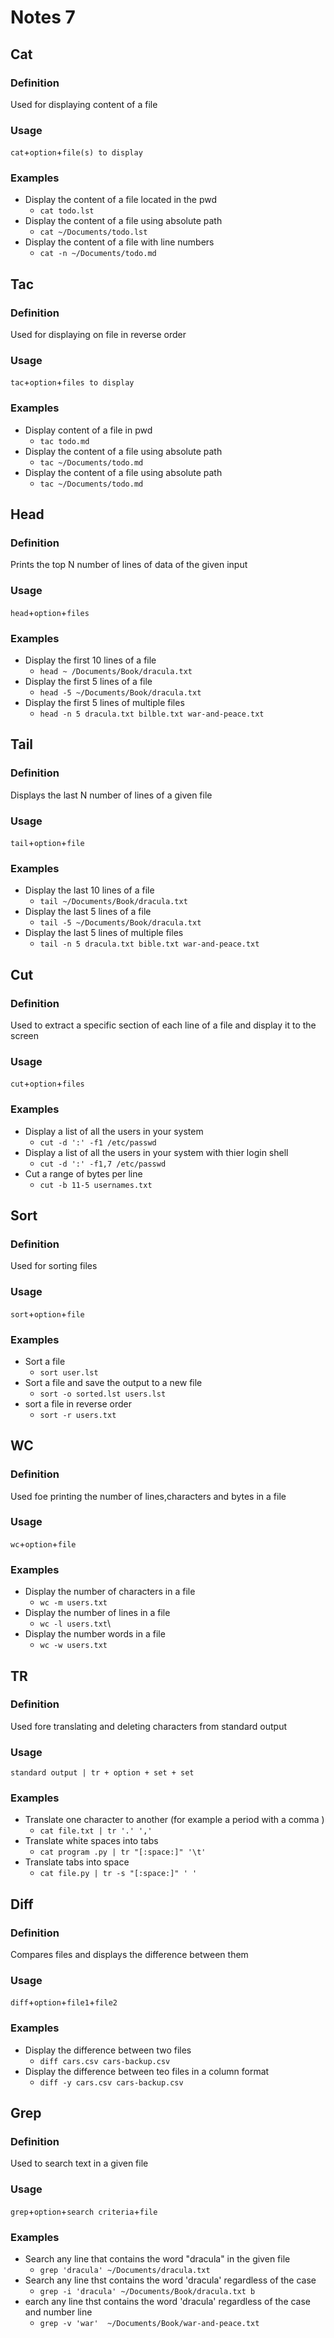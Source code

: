 # Notes 7


## Cat
### Definition
Used for displaying content of a file 
### Usage
`cat`+`option`+`file(s) to display`
### Examples
* Display the content of a file located in the pwd
    *  `cat todo.lst`
* Display the content of a file using absolute path
    * `cat ~/Documents/todo.lst`
* Display the content of a file with line numbers
    * `cat -n ~/Documents/todo.md`

## Tac
### Definition
Used for displaying on file in reverse order
### Usage
`tac`+`option`+`files to display `
### Examples
* Display content of a file in pwd
    * `tac todo.md`
* Display the content of a file using absolute path
    * `tac ~/Documents/todo.md`
* Display the content of a file using absolute path 
    * `tac ~/Documents/todo.md`

## Head
### Definition
Prints the top N number of lines of data of the given input
### Usage
`head`+`option`+`files`
### Examples
* Display the first 10 lines of a file 
    * `head ~ /Documents/Book/dracula.txt`
* Display the first 5 lines of a file 
    * `head -5 ~/Documents/Book/dracula.txt`
* Display the first 5 lines of multiple files
    * `head -n 5 dracula.txt bilble.txt war-and-peace.txt`
## Tail 
### Definition
Displays the last N number of lines of a given file 
### Usage
`tail`+`option`+`file`
### Examples
* Display the last 10 lines of a file 
    * `tail ~/Documents/Book/dracula.txt`
*  Display the last 5 lines of a file 
    *  `tail -5 ~/Documents/Book/dracula.txt`
* Display the last 5 lines of multiple files
    * `tail -n 5 dracula.txt bible.txt war-and-peace.txt`

## Cut
### Definition
Used to extract a specific section of each line of a file and display it to the screen 
### Usage
`cut`+`option`+`files`
### Examples
* Display a list of all the users in your system 
  * `cut -d ':' -f1 /etc/passwd`
* Display a list of all the users in your system with thier login shell
  * `cut -d ':' -f1,7 /etc/passwd`
* Cut a range of bytes per line 
  * `cut -b 11-5 usernames.txt`

## Sort
### Definition
Used for sorting files
### Usage
`sort`+`option`+`file`
### Examples
* Sort a file 
  * `sort user.lst `
* Sort a file and save the output to a new file 
  * `sort -o sorted.lst users.lst`
* sort a file in reverse order
  * `sort -r users.txt`

## WC
### Definition
Used foe printing the number of lines,characters and bytes in a file 
### Usage
`wc`+`option`+`file`
### Examples
* Display the number of characters in a file 
  * `wc -m users.txt`
* Display  the number of lines in a file 
  * `wc -l users.txt`\
* Display the number words in a file 
  * `wc -w users.txt`

## TR
### Definition
Used fore translating and deleting characters from standard output 
### Usage
`standard output | tr + option + set + set `
### Examples
* Translate one character to another (for example a period with a comma )
  * `cat file.txt | tr '.' ',' `
* Translate white spaces into tabs
  * `cat program .py | tr "[:space:]" '\t'`
* Translate tabs into space
  * `cat file.py | tr -s "[:space:]" ' ' `

## Diff
### Definition
Compares files and displays the difference between them 
### Usage
`diff`+`option`+`file1`+`file2`
### Examples
* Display the difference between two files 
  * `diff cars.csv cars-backup.csv`
* Display the difference between teo files in a column format 
  * `diff -y cars.csv cars-backup.csv`
  
## Grep
### Definition
Used to search text in a given file 
### Usage
`grep`+`option`+`search criteria`+`file`
### Examples
* Search any line that contains the word "dracula" in the given file 
  * `grep 'dracula' ~/Documents/dracula.txt`
* Search any line thst contains the word 'dracula' regardless of the case
  * `grep -i 'dracula' ~/Documents/Book/dracula.txt b`
* earch any line thst contains the word 'dracula' regardless of the case and number line 
  * `grep -v 'war'  ~/Documents/Book/war-and-peace.txt`